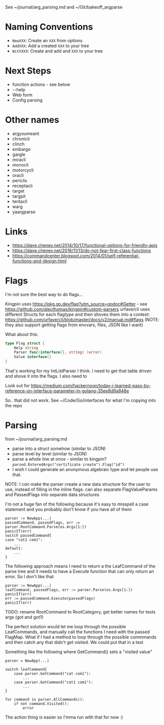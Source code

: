 See ~/journal/arg_parsing.md and ~/Git/bakeoff_argparse

# Naming Conventions

- `NewXXX`: Create an `XXX` from options
- `AddXXX`: Add a created `XXX` to your tree
- `WithXXX`: Create and add and `XXX` to your tree

# Next Steps

- function actions - see below
- --help
- Web form
- Config parsing

# Other names

- argyoumeant
- chronicli
- clinch
- embargo
- gargle
- miracli
- monocli
- motorcycli
- oracli
- periclis
- receptacli
- target
- targpit
- tentacli
- warg
- yaargparse

# Links

- https://dave.cheney.net/2014/10/17/functional-options-for-friendly-apis
- https://dave.cheney.net/2016/11/13/do-not-fear-first-class-functions
- https://commandcenter.blogspot.com/2014/01/self-referential-functions-and-design.html

# Flags

I'm not sure the best way to do flags...

Kingpin uses https://pkg.go.dev/flag?utm_source=godoc#Getter - see https://github.com/alecthomas/kingpin#custom-parsers
urfave/cli uses different Structs for each flagtype and then shoves them into a context: https://github.com/urfave/cli/blob/master/docs/v2/manual.md#flags (NOTE: they also support getting flags from envvars, files, JSON like I want)

What about this:

```go
type Flag struct {
    Help string
    Parser func(interface{}, string) (error)
    Value interface{}
}
```

That's working for my IntListParser I think. I need to get that table driven and shove it into the flags. I also need to

Look out for https://medium.com/hackernoon/today-i-learned-pass-by-reference-on-interface-parameter-in-golang-35ee8d8a848e

So.. that did not work. See ~/Code/Go/interfaces for what I'm copying into the repo

# Parsing

from ~/journal/arg_parsing.md

- parse into a struct somehow (similar to JSON)
- parse level by level (similar to JSON)
- parse a whole line at once - similar to kingpin? `parsed.EnteredArgs("certificate create").Flag("id")`
- I wish I could generate an anonymous algebraic type and let people use that.

NOTE: I *can* make the parser create a new data structure for the user to use, instead of filling in the inline flags. can also separate FlagValueParams and PassedFlags into separate data structures

I'm not a huge fan of the following because it's easy to misspell a case statement and you probably don't know if you have all of them

```
parser := NewApp(...)
passedCommand, passedFlags, err := parser.RootCommand.Parse(os.Args[1:])
panicIf(err)
switch passedCommand{
case "cat1 com1":
    ...
default:
    ...
}
```

The following approach means I need to return a the LeafCommand of the parse tree and it needs to have a Execute function that can only return an error. So I don't like that

```
parser := NewApp(...)
leafCommand, passedFlags, err := parser.Parse(os.Args[1:])
panicIf(err)
err := passedCommand.Execute(passedFlags)
panicIf(err)
```

TODO: rename RootCommand to RootCategory, get better names for tests args (got and got1)

The perfect solution would let me loop through the possible LeafCommands, and manually call the functions I need with the passed FlagMap.
What if I had a method to loop through the possible commmands and then catch any that didn't get visited. We could put that in a test


Something like the following where GetCommand() sets a "visited value"

```
parser = NewApp(...)

switch leafCommand{
    case parser.GetCommand("cat com1"):
        ...
    case parser.GetCommand("cat1 com1"):
        ...
}

for command in parser.AllCommands():
    if not command.Visited():
        error
```

The action thing is easier so I'mma run with that for now :)
